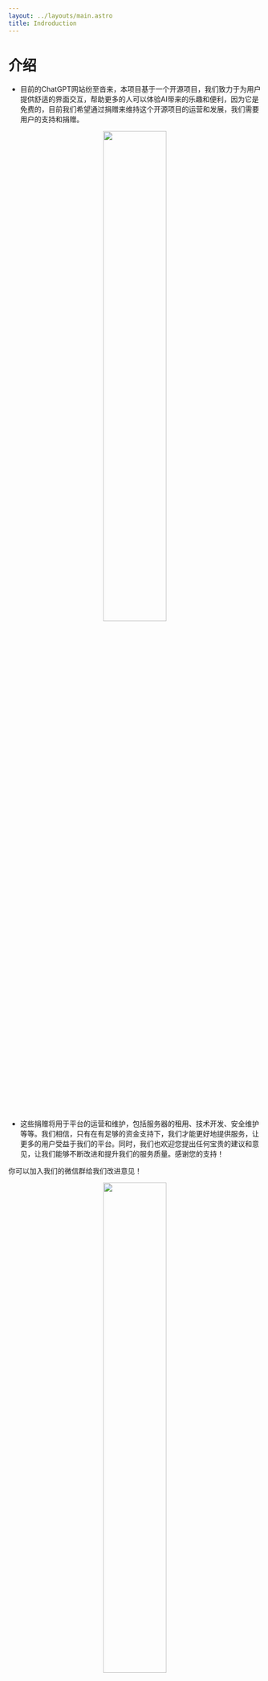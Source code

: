 ```yaml
---
layout: ../layouts/main.astro
title: Indroduction
---
```


# 介绍


* 目前的ChatGPT网站纷至沓来，本项目基于一个开源项目，我们致力于为用户提供舒适的界面交互，帮助更多的人可以体验AI带来的乐趣和便利，因为它是免费的，目前我们希望通过捐赠来维持这个开源项目的运营和发展，我们需要用户的支持和捐赠。

<center>
<img src="/微信图片_20230503144915.jpg" width="50%" height="50%" />
</center>

* 这些捐赠将用于平台的运营和维护，包括服务器的租用、技术开发、安全维护等等。我们相信，只有在有足够的资金支持下，我们才能更好地提供服务，让更多的用户受益于我们的平台。同时，我们也欢迎您提出任何宝贵的建议和意见，让我们能够不断改进和提升我们的服务质量。感谢您的支持！

你可以加入我们的微信群给我们改进意见！
<center>
<img src="/微信图片_20230503144925.jpg" width="50%" height="50%" />
</center>